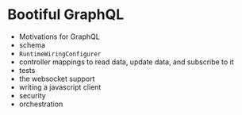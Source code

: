 # Bootiful GraphQL 

* Motivations for GraphQL 
* schema 
* `RuntimeWiringConfigurer`
* controller mappings to read data, update data, and subscribe to it 
* tests
* the websocket support
* writing a javascript client
* security 
* orchestration